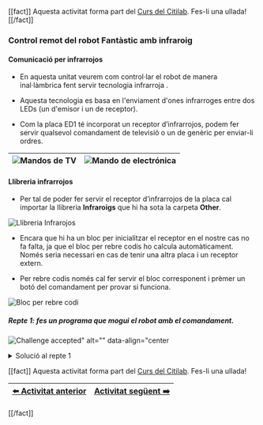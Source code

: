 [[fact]]
Aquesta activitat forma part del [Curs del Citilab](../citilab-course-ca). Fes-li una ullada!
[[/fact]]

### Control remot del robot Fantàstic amb infraroig

#### Comunicació per infrarrojos

- En aquesta unitat veurem com control·lar el robot de manera inal·làmbrica fent servir tecnologia infrarroja .

- Aquesta tecnologia es basa en l'enviament d'ones infrarroges entre dos LEDs (un d'emisor i un de receptor).

- Com la placa ED1 té incorporat un receptor d’infrarrojos, podem fer servir qualsevol comandament de televisió o un de genèric per enviar-li ordres.

| ![Mandos de TV](cm16-01-tv_remotes.png) | ![Mando de electrónica](cm16-02-electronics_remote.png) |
| -------------------------------------------- | ------------------------------------------------------------ |

#### Llibreria infrarrojos

- Per tal de poder fer servir el receptor d’infrarrojos de la placa cal importar la llibreria **Infraroigs** que hi ha sota la carpeta **Other**.

![Llibreria Infrarojos](cm16-03-ir_remote_library.png)

- Encara que hi ha un bloc per inicialitzar el receptor en el nostre cas no fa falta, ja que el bloc per rebre codis ho calcula automàticament. Només seria necessari en cas de tenir una altra placa i un receptor extern.

- Per rebre codis només cal fer servir el bloc corresponent i prèmer un botó del comandament per provar si funciona.

![Bloc per rebre codi](cm16-04-receive_ir_code.png)

##### Repte 1: fes un programa que mogui el robot amb el comandament.



![Challenge accepted" alt="" data-align="center](cm-challenge.png)



<details>
  <summary>Solució al repte 1</summary>
    

![Solució repte 1](cm16-s1.png)


</details>

[[fact]]
Aquesta activitat forma part del [Curs del Citilab](../citilab-course-ca). Fes-li una ullada!

| [⬅️ Activitat anterior](../citilab-course-15-ca) | [Activitat següent ➡️](../citilab-course-17-ca) |
|--|--|

[[/fact]]
